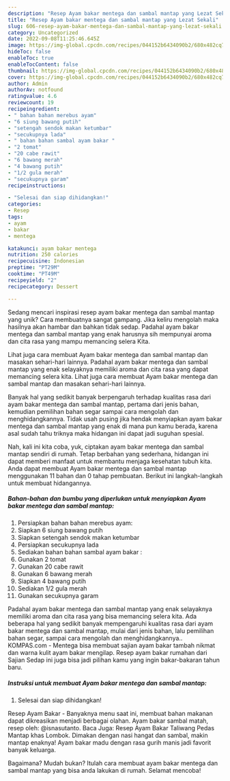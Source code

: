 ```yaml
---
description: "Resep Ayam bakar mentega dan sambal mantap yang Lezat Sekali"
title: "Resep Ayam bakar mentega dan sambal mantap yang Lezat Sekali"
slug: 606-resep-ayam-bakar-mentega-dan-sambal-mantap-yang-lezat-sekali
category: Uncategorized
date: 2022-09-08T11:25:46.645Z
image: https://img-global.cpcdn.com/recipes/044152b6434090b2/680x482cq70/ayam-bakar-mentega-dan-sambal-mantap-foto-resep-utama.jpg
hideToc: false
enableToc: true
enableTocContent: false
thumbnail: https://img-global.cpcdn.com/recipes/044152b6434090b2/680x482cq70/ayam-bakar-mentega-dan-sambal-mantap-foto-resep-utama.jpg
cover: https://img-global.cpcdn.com/recipes/044152b6434090b2/680x482cq70/ayam-bakar-mentega-dan-sambal-mantap-foto-resep-utama.jpg
author: Admin
authorAv: notfound
ratingvalue: 4.6
reviewcount: 19
recipeingredient:
- " bahan bahan merebus ayam"
- "6 siung bawang putih"
- "setengah sendok makan ketumbar"
- "secukupnya lada"
- " bahan bahan sambal ayam bakar "
- "2 tomat"
- "20 cabe rawit"
- "6 bawang merah"
- "4 bawang putih"
- "1/2 gula merah"
- "secukupnya garam"
recipeinstructions:

- "Selesai dan siap dihidangkan!"
categories:
- Resep
tags:
- ayam
- bakar
- mentega

katakunci: ayam bakar mentega 
nutrition: 250 calories
recipecuisine: Indonesian
preptime: "PT29M"
cooktime: "PT49M"
recipeyield: "2"
recipecategory: Dessert

---
```





Sedang mencari inspirasi resep ayam bakar mentega dan sambal mantap yang unik? Cara membuatnya sangat gampang. Jika keliru mengolah maka hasilnya akan hambar dan bahkan tidak sedap. Padahal ayam bakar mentega dan sambal mantap yang enak harusnya sih mempunyai aroma dan cita rasa yang mampu memancing selera Kita.





Lihat juga cara membuat Ayam bakar mentega dan sambal mantap dan masakan sehari-hari lainnya. Padahal ayam bakar mentega dan sambal mantap yang enak selayaknya memiliki aroma dan cita rasa yang dapat memancing selera kita. Lihat juga cara membuat Ayam bakar mentega dan sambal mantap dan masakan sehari-hari lainnya.

Banyak hal yang sedikit banyak berpengaruh terhadap kualitas rasa dari ayam bakar mentega dan sambal mantap, pertama dari jenis bahan, kemudian pemilihan bahan segar sampai cara mengolah dan menghidangkannya. Tidak usah pusing jika hendak menyiapkan ayam bakar mentega dan sambal mantap yang enak di mana pun kamu berada, karena asal sudah tahu triknya maka hidangan ini dapat jadi suguhan spesial.






Nah, kali ini kita coba, yuk, ciptakan ayam bakar mentega dan sambal mantap sendiri di rumah. Tetap berbahan yang sederhana, hidangan ini dapat memberi manfaat untuk membantu menjaga kesehatan tubuh kita. Anda dapat membuat Ayam bakar mentega dan sambal mantap menggunakan 11 bahan dan 0 tahap pembuatan. Berikut ini langkah-langkah untuk membuat hidangannya.

<!--inarticleads1-->

##### Bahan-bahan dan bumbu yang diperlukan untuk menyiapkan Ayam bakar mentega dan sambal mantap:

1. Persiapkan  bahan bahan merebus ayam:
1. Siapkan 6 siung bawang putih
1. Siapkan setengah sendok makan ketumbar
1. Persiapkan secukupnya lada
1. Sediakan  bahan bahan sambal ayam bakar :
1. Gunakan 2 tomat
1. Gunakan 20 cabe rawit
1. Gunakan 6 bawang merah
1. Siapkan 4 bawang putih
1. Sediakan 1/2 gula merah
1. Gunakan secukupnya garam


Padahal ayam bakar mentega dan sambal mantap yang enak selayaknya memiliki aroma dan cita rasa yang bisa memancing selera kita. Ada beberapa hal yang sedikit banyak mempengaruhi kualitas rasa dari ayam bakar mentega dan sambal mantap, mulai dari jenis bahan, lalu pemilihan bahan segar, sampai cara mengolah dan menghidangkannya.. KOMPAS.com - Mentega bisa membuat sajian ayam bakar tambah nikmat dan warna kulit ayam bakar mengilap. Resep ayam bakar rumahan dari Sajian Sedap ini juga bisa jadi pilihan kamu yang ingin bakar-bakaran tahun baru. 

<!--inarticleads2-->

##### Instruksi untuk membuat Ayam bakar mentega dan sambal mantap:


1. Selesai dan siap dihidangkan!

Resep Ayam Bakar - Banyaknya menu saat ini, membuat bahan makanan dapat dikreasikan menjadi berbagai olahan. Ayam bakar sambal matah, resep oleh: @isnasutanto. Baca Juga: Resep Ayam Bakar Taliwang Pedas Mantap khas Lombok. Dimakan dengan nasi hangat dan sambal, makin mantap enaknya! Ayam bakar madu dengan rasa gurih manis jadi favorit banyak keluarga. 

Bagaimana? Mudah bukan? Itulah cara membuat ayam bakar mentega dan sambal mantap yang bisa anda lakukan di rumah. Selamat mencoba!
